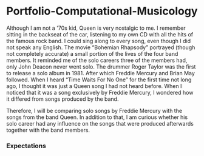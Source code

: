 # Portfolio-Computational-Musicology
Although I am not a '70s kid, Queen is very nostalgic to me. I remember sitting in the backseat of the car, listening to my own CD with all the hits of the famous rock band. I could sing along to every song, even though I did not speak any English. The movie “Bohemian Rhapsody” portrayed (though not completely accurate) a small portion of the lives of the four band members. It reminded me of the solo careers three of the members had, only John Deacon never went solo. The drummer Roger Taylor was the first to release a solo album in 1981. After which Freddie Mercury and Brian May followed. When I heard “Time Waits For No One” for the first time not long ago, I thought it was just a Queen song I had not heard before. When I noticed that it was a song exclusively by Freddie Mercury, I wondered how it differed from songs produced by the band.

Therefore, I will be comparing solo songs by Freddie Mercury with the songs from the band Queen. In addition to that, I am curious whether his solo career had any influence on the songs that were produced afterwards together with the band members. 

### Expectations
